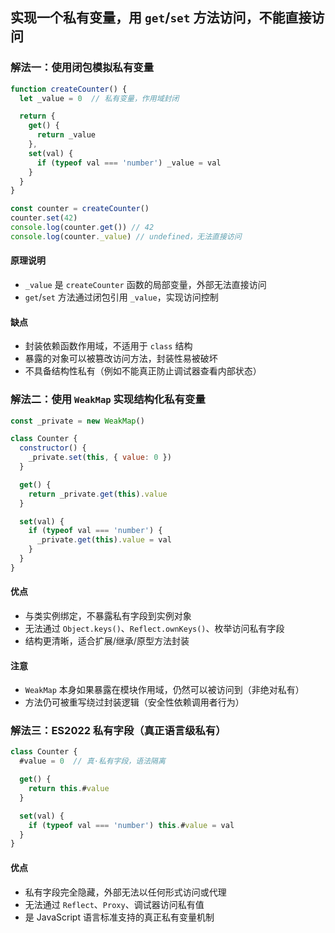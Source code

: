 ## 实现一个私有变量，用 `get`/`set` 方法访问，不能直接访问

### 解法一：使用闭包模拟私有变量

```js
function createCounter() {
  let _value = 0  // 私有变量，作用域封闭

  return {
    get() {
      return _value
    },
    set(val) {
      if (typeof val === 'number') _value = val
    }
  }
}

const counter = createCounter()
counter.set(42)
console.log(counter.get()) // 42
console.log(counter._value) // undefined，无法直接访问
```

#### 原理说明

- `_value` 是 `createCounter` 函数的局部变量，外部无法直接访问
- `get`/`set` 方法通过闭包引用 `_value`，实现访问控制

#### 缺点

- 封装依赖函数作用域，不适用于 `class` 结构
- 暴露的对象可以被篡改访问方法，封装性易被破坏
- 不具备结构性私有（例如不能真正防止调试器查看内部状态）

### 解法二：使用 `WeakMap` 实现结构化私有变量

```js
const _private = new WeakMap()

class Counter {
  constructor() {
    _private.set(this, { value: 0 })
  }

  get() {
    return _private.get(this).value
  }

  set(val) {
    if (typeof val === 'number') {
      _private.get(this).value = val
    }
  }
}
```

#### 优点

- 与类实例绑定，不暴露私有字段到实例对象
- 无法通过 `Object.keys()`、`Reflect.ownKeys()`、枚举访问私有字段
- 结构更清晰，适合扩展/继承/原型方法封装

#### 注意

- `WeakMap` 本身如果暴露在模块作用域，仍然可以被访问到（非绝对私有）
- 方法仍可被重写绕过封装逻辑（安全性依赖调用者行为）

### 解法三：ES2022 私有字段（真正语言级私有）

```js
class Counter {
  #value = 0  // 真·私有字段，语法隔离

  get() {
    return this.#value
  }

  set(val) {
    if (typeof val === 'number') this.#value = val
  }
}
```

#### 优点

- 私有字段完全隐藏，外部无法以任何形式访问或代理
- 无法通过 `Reflect`、`Proxy`、调试器访问私有值
- 是 JavaScript 语言标准支持的真正私有变量机制